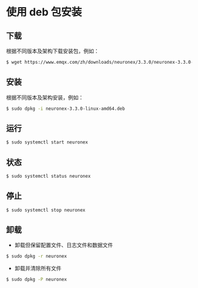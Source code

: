 # 使用 deb 包安装

## 下载

根据不同版本及架构下载安装包，例如：

```bash
$ wget https://www.emqx.com/zh/downloads/neuronex/3.3.0/neuronex-3.3.0-linux-amd64.deb
```

## 安装

根据不同版本及架构安装，例如：

```bash
$ sudo dpkg -i neuronex-3.3.0-linux-amd64.deb
```

## 运行

```bash
$ sudo systemctl start neuronex
```

## 状态

```bash
$ sudo systemctl status neuronex
```

## 停止

```bash
$ sudo systemctl stop neuronex
```

## 卸载

* 卸载但保留配置文件、日志文件和数据文件
```bash
$ sudo dpkg -r neuronex
```
* 卸载并清除所有文件
```bash
$ sudo dpkg -P neuronex
```
